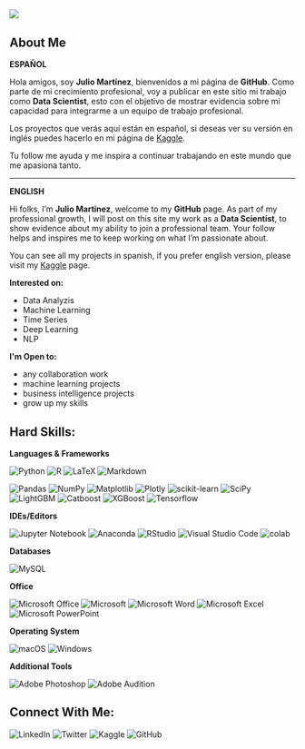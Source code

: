 ##
<!--
**juliocmi/juliocmi** is a ✨ _special_ ✨ repository because its `README.md` (this file) appears on your GitHub profile

Here are some ideas to get you started:!-->
<img src=https://github.com/juliocmi/juliocmi/assets/113372698/1e506cc5-a359-447f-a9b5-e71d58c87a35.jpg>



## About Me

**ESPAÑOL**

Hola amigos, soy **Julio Martínez**, bienvenidos a mi página de **GitHub**. Como parte de mi crecimiento profesional, voy a publicar en este sitio mi trabajo como **Data Scientist**, esto con el objetivo de mostrar evidencia sobre mi capacidad para integrarme a un equipo de trabajo profesional. 

Los proyectos que verás aquí están en español, si deseas ver su versión en inglés puedes hacerlo en mi página de [Kaggle](https://www.kaggle.com/juliokorleone).

Tu follow me ayuda y me inspira a continuar trabajando en este mundo que me apasiona tanto. 

---

**ENGLISH**

Hi folks, I’m **Julio Martinez**, welcome to my **GitHub** page. As part of my professional growth, I will post on this site my work as a **Data Scientist**, to show evidence about my ability to join a professional team. Your follow helps and inspires me to keep working on what I’m passionate about.

You can see all my projects in spanish, if you prefer english version, please visit my [Kaggle](https://www.kaggle.com/juliokorleone) page.


**Interested on:**
- Data Analyzis
- Machine Learning
- Time Series
- Deep Learning
- NLP

**I'm Open to:**
- any collaboration work
- machine learning projects
- business intelligence projects
- grow up my skills

## Hard Skills:

**Languages & Frameworks**

![Python](https://img.shields.io/badge/python-3670A0?style=for-the-badge&logo=python&logoColor=ffdd54) ![R](https://img.shields.io/badge/r-%23276DC3.svg?style=for-the-badge&logo=r&logoColor=white) ![LaTeX](https://img.shields.io/badge/latex-%23008080.svg?style=for-the-badge&logo=latex&logoColor=white) ![Markdown](https://img.shields.io/badge/markdown-%23000000.svg?style=for-the-badge&logo=markdown&logoColor=white) 

![Pandas](https://img.shields.io/badge/pandas-%23150458.svg?style=for-the-badge&logo=pandas&logoColor=white) ![NumPy](https://img.shields.io/badge/numpy-%23013243.svg?style=for-the-badge&logo=numpy&logoColor=white) ![Matplotlib](https://img.shields.io/badge/Matplotlib-%23ffffff.svg?style=for-the-badge&logo=Matplotlib&logoColor=black) ![Plotly](https://img.shields.io/badge/Plotly-%233F4F75.svg?style=for-the-badge&logo=plotly&logoColor=white) ![scikit-learn](https://img.shields.io/badge/scikit--learn-%23F7931E.svg?style=for-the-badge&logo=scikit-learn&logoColor=white) ![SciPy](https://img.shields.io/badge/SciPy-%230C55A5.svg?style=for-the-badge&logo=scipy&logoColor=%white) ![LightGBM](https://img.shields.io/badge/LightGBM-black?style=for-the-badge&logo=lightgbm&logoColor=4E9BCD) ![Catboost](https://img.shields.io/badge/Catboost-%23E7EEF0.svg?style=for-the-badge&logo=catboost&logoColor=%2302A8EF) ![XGBoost](https://img.shields.io/badge/XGBoost-%23F46800.svg?style=for-the-badge&logo=xgboost&logoColor=white) ![Tensorflow](https://img.shields.io/badge/TensorFlow-FF6F00.svg?style=for-the-badge&logo=TensorFlow&logoColor=white)

**IDEs/Editors**

![Jupyter Notebook](https://img.shields.io/badge/jupyter-%23FA0F00.svg?style=for-the-badge&logo=jupyter&logoColor=white) ![Anaconda](https://img.shields.io/badge/Anaconda-%2344A833.svg?style=for-the-badge&logo=anaconda&logoColor=white) ![RStudio](https://img.shields.io/badge/RStudio-4285F4?style=for-the-badge&logo=rstudio&logoColor=white) ![Visual Studio Code](https://img.shields.io/badge/Visual%20Studio%20Code-0078d7.svg?style=for-the-badge&logo=visual-studio-code&logoColor=white) ![colab](https://img.shields.io/badge/Google%20Colab-F9AB00.svg?style=for-the-badge&logo=Google-Colab&logoColor=white) 

**Databases**

![MySQL](https://img.shields.io/badge/mysql-%2300f.svg?style=for-the-badge&logo=mysql&logoColor=white)

**Office**

![Microsoft Office](https://img.shields.io/badge/Microsoft_Office-D83B01?style=for-the-badge&logo=microsoft-office&logoColor=white) ![Microsoft](https://img.shields.io/badge/Microsoft-0078D4?style=for-the-badge&logo=microsoft&logoColor=white) ![Microsoft Word](https://img.shields.io/badge/Microsoft_Word-2B579A?style=for-the-badge&logo=microsoft-word&logoColor=white) ![Microsoft Excel](https://img.shields.io/badge/Microsoft_Excel-217346?style=for-the-badge&logo=microsoft-excel&logoColor=white) ![Microsoft PowerPoint](https://img.shields.io/badge/Microsoft_PowerPoint-B7472A?style=for-the-badge&logo=microsoft-powerpoint&logoColor=white)

**Operating System**

![macOS](https://img.shields.io/badge/mac%20os-000000?style=for-the-badge&logo=macos&logoColor=F0F0F0) ![Windows](https://img.shields.io/badge/Windows-0078D6?style=for-the-badge&logo=windows&logoColor=white)

**Additional Tools**

![Adobe Photoshop](https://img.shields.io/badge/adobe%20photoshop-%2331A8FF.svg?style=for-the-badge&logo=adobe%20photoshop&logoColor=white)
![Adobe Audition](https://img.shields.io/badge/Adobe%20Audition-9999FF.svg?style=for-the-badge&logo=Adobe%20Audition&logoColor=white)

## Connect With Me:

![LinkedIn](https://img.shields.io/badge/linkedin-%230077B5.svg?style=for-the-badge&logo=linkedin&logoColor=white) ![Twitter](https://img.shields.io/badge/Twitter-%231DA1F2.svg?style=for-the-badge&logo=Twitter&logoColor=white) ![Kaggle](https://img.shields.io/badge/Kaggle-035a7d?style=for-the-badge&logo=kaggle&logoColor=white) ![GitHub](https://img.shields.io/badge/github-%23121011.svg?style=for-the-badge&logo=github&logoColor=white)
